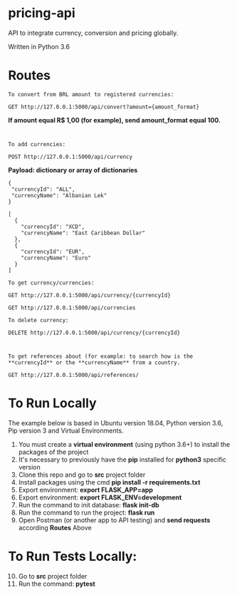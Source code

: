 # pricing-api
API to integrate currency, conversion and pricing globally.

Written in Python 3.6

# Routes

`To convert from BRL amount to registered currencies:`
```
GET http://127.0.0.1:5000/api/convert?amount={amount_format}
```
**If amount equal R$ 1,00 (for example), send amount_format equal 100.**

#

`To add currencies:`

```
POST http://127.0.0.1:5000/api/currency
```

**Payload: dictionary or array of dictionaries**
```
{
 "currencyId": "ALL",
 "currencyName": "Albanian Lek"
}
```

```
[
  {
    "currencyId": "XCD",
    "currencyName": "East Caribbean Dollar"
  },
  {
    "currencyId": "EUR",
    "currencyName": "Euro"
  }
]
```


`To get currency/currencies:`

```
GET http://127.0.0.1:5000/api/currency/{currencyId}
```

```
GET http://127.0.0.1:5000/api/currencies
```
 
 
 `To delete currency:`

```
DELETE http://127.0.0.1:5000/api/currency/{currencyId}
```

#

`To get references about (for example: to search how is the **currencyId** or the **currencyName** from a country.`

```
GET http://127.0.0.1:5000/api/references/
```

# To Run Locally 

The example below is based in Ubuntu version 18.04, Python version 3.6, Pip version 3 and Virtual Environments.

1. You must create a **virtual environment** (using python 3.6+) to install the packages of the project
2. It's necessary to previously have the **pip** installed for **python3** specific version
3. Clone this repo and go to **src** project folder
4. Install packages using the cmd **pip install -r requirements.txt**
5. Export environment: **export FLASK_APP=app**
6. Export environment: **export FLASK_ENV=development**
7. Run the command to init database: **flask init-db**
8. Run the command to run the project: **flask run**
9. Open Postman (or another app to API testing) and **send requests** according **Routes** Above

# To Run Tests Locally:
10. Go to **src** project folder
11. Run the command: **pytest**
